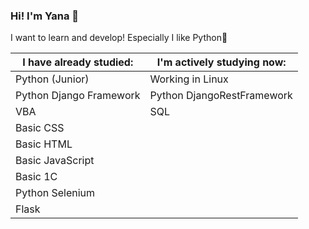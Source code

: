 ### Hi! I'm Yana 👋
I want to learn and develop! Especially I like Python🐍

**I have already studied:**|**I'm actively studying now:**
---------------------------|-------------------------- 
Python (Junior)            |Working in Linux          
Python Django Framework    |Python DjangoRestFramework 
VBA                        |SQL          
Basic CSS                  |                       
Basic HTML                 |               
Basic JavaScript           |               
Basic 1C                   |                               
Python Selenium            |
Flask                      |
